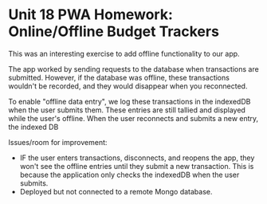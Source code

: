 # Unit 18 PWA Homework: Online/Offline Budget Trackers

This was an interesting exercise to add offline functionality to our app.

The app worked by sending requests to the database when transactions are submitted. However, if the database was offline, these transactions wouldn't be recorded, and they would disappear when you reconnected.

To enable "offline data entry", we log these transactions in the indexedDB when the user submits them. These entries are still tallied and displayed while the user's offline. When the user reconnects and submits a new entry, the indexed DB

Issues/room for improvement:

* IF the user enters transactions, disconnects, and reopens the app, they won't see the offline entries until they submit a new transaction. This is because the application only checks the indexedDB when the user submits.
* Deployed but not connected to a remote Mongo database.
